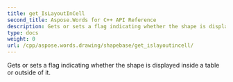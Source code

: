```yaml
---
title: get_IsLayoutInCell
second_title: Aspose.Words for C++ API Reference
description: Gets or sets a flag indicating whether the shape is displayed inside a table or outside of it. 
type: docs
weight: 0
url: /cpp/aspose.words.drawing/shapebase/get_islayoutincell/
---
```


Gets or sets a flag indicating whether the shape is displayed inside a table or outside of it. 

